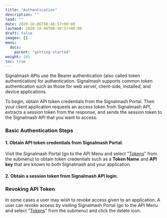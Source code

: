 ```yaml
---
title: "Authentication"
description: ""
lead: ""
date: 2020-10-06T08:48:57+00:00
lastmod: 2020-10-06T08:48:57+00:00
draft: false
images: []
menu:
  docs:
    parent: "getting-started"
weight: 101
toc: true
---
```

Signalmash APIs use the Bearer authentication (also called token authentication) for authentication. Signalmash supports common token authentication such as those for web server, client-side, installed, and device applications.

To begin, obtain API token credentials from the Signalmash Portal. Then your client application requests an access token from Signalmash API, extracts a session token from the response, and sends the session token to the Signalmash API that you want to access.

### Basic Authentication Steps

#### 1. Obtain API token credentials from Signalmash Portal.

Visit the Signalmash Portal (go to the API Menu and select "[Tokens](https://portal.signalmash.com/#/api/tokens)" from the submenu) to obtain token credentials such as a **Token Name** and **API key** that are known to both Signalmash and your application.

#### 2. Obtain a session token from Signalmash API login.

### Revoking API Token

In some cases a user may wish to revoke access given to an application. A user can revoke access by visiting Signalmash Portal (go to the API Menu and select "[Tokens](https://portal.signalmash.com/#/api/tokens)" from the submenu) and click the delete icon.
